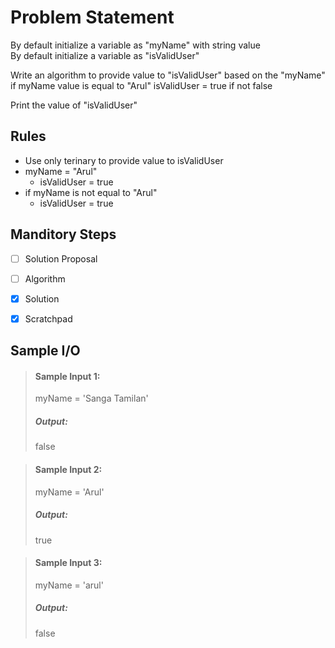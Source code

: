 # Problem Statement

By default initialize a variable as "myName" with string value     
By default initialize a variable as "isValidUser"     

Write an algorithm to provide value to "isValidUser" based on the "myName"      
if myName value is equal to "Arul" isValidUser = true if not false       

Print the value of "isValidUser"

## Rules

* Use only terinary to provide value to isValidUser
* myName = "Arul"
    * isValidUser = true 
* if myName is not equal to "Arul"
    * isValidUser = true 

## Manditory Steps

- [ ] Solution Proposal
- [ ] Algorithm
- [x] Solution
- [x] Scratchpad



## Sample I/O

> #### Sample Input 1:
> myName = 'Sanga Tamilan'
>
> ##### Output:
> false

> #### Sample Input 2:
> myName = 'Arul'
>
> ##### Output:
> true


> #### Sample Input 3:
> myName = 'arul'
>
> ##### Output:
> false
